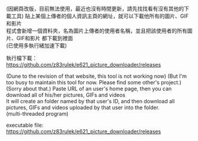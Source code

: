 (因網頁改版，目前無法使用，最近也沒有時間更新，請先找找看有沒有其他的下載工具)
貼上某個上傳者的個人資訊主頁的網址，就可以下載他所有的圖片、GIF和影片  
程式會新增一個資料夾，名為圖片上傳者的使用者名稱，並且把該使用者的所有圖片、GIF和影片 都下載到裡面  
(已使用多執行緒加速下載)  
  
執行檔下載：  
https://github.com/z83rulek/e621_picture_downloader/releases  
  
(Dune to the revision of that website, this tool is not working now)
(But I'm too busy to maintain this tool for now. Please find some other's project.)
(Sorry about that.)
Paste URL of an user's home page, then you can download all of his/her pictures, GIFs and videos  
It will create an folder named by that user's ID, and then download all pictures, GIFs and videos uploaded by that user into the folder.  
(multi-threaded program)  
  
executable file:  
https://github.com/z83rulek/e621_picture_downloader/releases  
  
